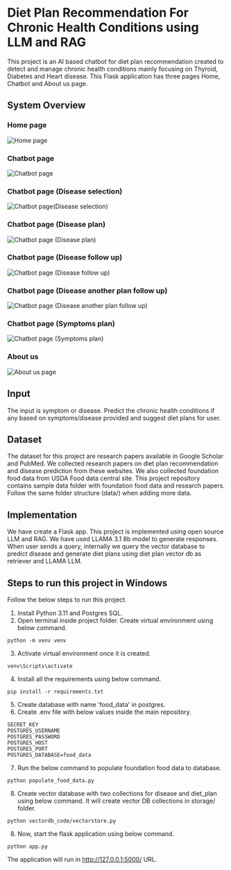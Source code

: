 # Diet Plan Recommendation For Chronic Health Conditions using LLM and RAG
This project is an AI based chatbot for diet plan recommendation created to detect and manage chronic health conditions mainly focusing on Thyroid, Diabetes and Heart disease. This Flask application has three pages Home, Chatbot and About us page.
## System Overview
### Home page
![Home page](static/screenshots/home.png)
### Chatbot page 
![Chatbot page](static/screenshots/chatbot.png)
### Chatbot page (Disease selection)
![Chatbot page(Disease selection)](static/screenshots/chatbot_disease_popuup.png)
### Chatbot page (Disease plan)
![Chatbot page (Disease plan)](static/screenshots/chatbot_disease_plan.png)
### Chatbot page (Disease follow up)
![Chatbot page (Disease follow up)](static/screenshots/chatbot_disease_followup.png)
### Chatbot page (Disease another plan follow up)
![Chatbot page (Disease another plan follow up)](static/screenshots/chatbot_disease_another_plan.png)
### Chatbot page (Symptoms plan)
![Chatbot page (Symptoms plan)](static/screenshots/chatbot_symptoms.png)
### About us
![About us page](static/screenshots/aboutus.png)
## Input
The input is symptom or disease. Predict the chronic health conditions if any based on symptoms/disease provided and suggest diet plans for user. 
## Dataset
The dataset for this project are research papers available in Google Scholar and PubMed. We collected research papers on diet plan recommendation and disease prediction from these websites. We also collected foundation food data from USDA Food data central site. This project repository contains sample data folder with foundation food data and research papers. Follow the same folder structure (data/) when adding more data.
## Implementation
We have create a Flask app. This project is implemented using open source LLM and RAG. We have used LLAMA 3.1 8b model to generate responses. When user sends a query, internally we query the vector database to predict disease and generate diet plans using diet plan vector db as retriever and LLAMA LLM.

## Steps to run this project in Windows
Follow the below steps to run this project. 
1. Install Python 3.11 and Postgres SQL.
2. Open terminal inside project folder. Create virtual environment using below command.
```
python -m venv venv
```
3. Activate virtual environment once it is created.
```
venv\Scripts\activate
```
4. Install all the requirements using below command.
```
pip install -r requirements.txt
```
5. Create database with name 'food_data' in postgres.
6. Create .env file with below values inside the main repository.
```
SECRET_KEY
POSTGRES_USERNAME
POSTGRES_PASSWORD
POSTGRES_HOST
POSTGRES_PORT
POSTGRES_DATABASE=food_data
```
7. Run the below command to populate foundation food data to database.
```
python populate_food_data.py
```
8. Create vector database with two collections for disease and diet_plan using below command. It will create vector DB collections in storage/ folder.
```
python vectordb_code/vectorstore.py
```
8. Now, start the flask application using below command.
```
python app.py
```
The application will run in http://127.0.0.1:5000/ URL.
